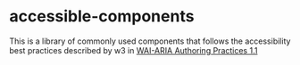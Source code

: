 # accessible-components
This is a library of commonly used components that follows the accessibility best practices described by w3 in [WAI-ARIA Authoring Practices 1.1](https://github.com/organizations/delphic-digital)
